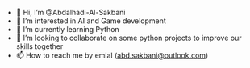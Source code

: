 - 👋 Hi, I’m @Abdalhadi-Al-Sakbani
- 👀 I’m interested in AI and Game development
- 🌱 I’m currently learning Python
- 💞️ I’m looking to collaborate on some python projects to improve our skills together
- 📫 How to reach me by emial (abd.sakbani@outlook.com)

<!---
Abdalhadi-Al-Sakbani/Abdalhadi-Al-Sakbani is a ✨ special ✨ repository because its `README.md` (this file) appears on your GitHub profile.
You can click the Preview link to take a look at your changes.
--->

